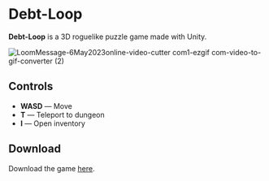# Debt-Loop

**Debt-Loop** is a 3D roguelike puzzle game made with Unity.

![LoomMessage-6May2023online-video-cutter com1-ezgif com-video-to-gif-converter (2)](https://github.com/user-attachments/assets/e650d9d5-0895-4c3c-bb92-f100a8841c90)

## Controls

- **WASD** — Move  
- **T** — Teleport to dungeon  
- **I** — Open inventory  

## Download

Download the game [here](https://www.dropbox.com/s/9j9jlqgvm8gmd68/Debt%20Loop.zip?dl=0).
